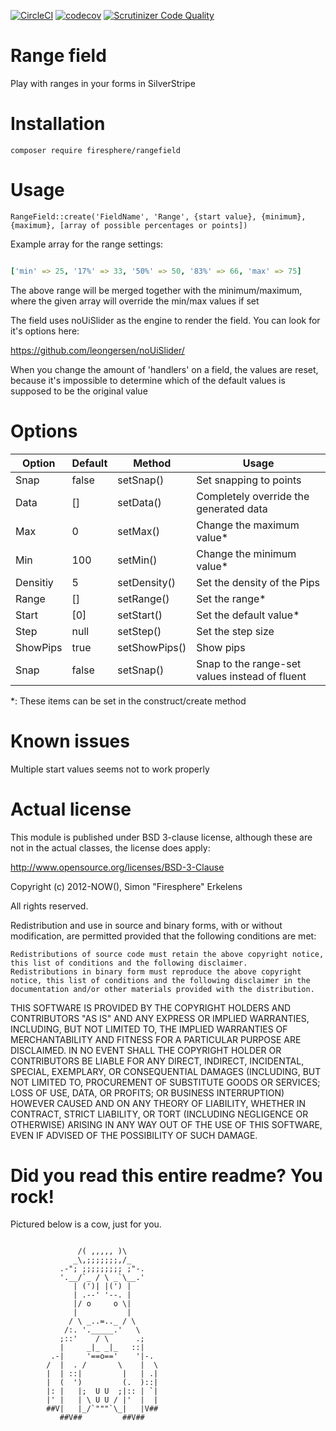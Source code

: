 [![CircleCI](https://circleci.com/gh/Firesphere/silverstripe-rangefield.svg?style=svg)](https://circleci.com/gh/Firesphere/silverstripe-rangefield)
[![codecov](https://codecov.io/gh/Firesphere/silverstripe-rangefield/branch/master/graph/badge.svg)](https://codecov.io/gh/Firesphere/silverstripe-rangefield)
[![Scrutinizer Code Quality](https://scrutinizer-ci.com/g/Firesphere/silverstripe-rangefield/badges/quality-score.png?b=master)](https://scrutinizer-ci.com/g/Firesphere/silverstripe-rangefield/?branch=master)

# Range field

Play with ranges in your forms in SilverStripe

# Installation

`composer require firesphere/rangefield`

# Usage

`RangeField::create('FieldName', 'Range', {start value}, {minimum}, {maximum}, [array of possible percentages or points])`

Example array for the range settings:

```yaml

['min' => 25, '17%' => 33, '50%' => 50, '83%' => 66, 'max' => 75]
```

The above range will be merged together with the minimum/maximum, where the given array will override the min/max values if set

The field uses noUiSlider as the engine to render the field.
You can look for it's options here:

https://github.com/leongersen/noUiSlider/

When you change the amount of 'handlers' on a field, the values are reset, because it's impossible to determine which of the default values is supposed to be the original value



# Options


| Option | Default | Method | Usage |
|-|-|-|-|
| Snap | false | setSnap() | Set snapping to points |
| Data | [] | setData() | Completely override the generated data |
| Max | 0 | setMax() | Change the maximum value* |
| Min | 100 | setMin() | Change the minimum value* |
| Densitiy | 5 | setDensity() | Set the density of the Pips |
| Range | [] | setRange() | Set the range* |
| Start | [0] | setStart() | Set the default value* |
| Step | null | setStep() | Set the step size |
| ShowPips | true | setShowPips() | Show pips |
| Snap | false | setSnap() | Snap to the range-set values instead of fluent |

*: These items can be set in the construct/create method

# Known issues

Multiple start values seems not to work properly

# Actual license

This module is published under BSD 3-clause license, although these are not in the actual classes, the license does apply:

http://www.opensource.org/licenses/BSD-3-Clause

Copyright (c) 2012-NOW(), Simon "Firesphere" Erkelens

All rights reserved.

Redistribution and use in source and binary forms, with or without modification, are permitted provided that the following conditions are met:

    Redistributions of source code must retain the above copyright notice, this list of conditions and the following disclaimer.
    Redistributions in binary form must reproduce the above copyright notice, this list of conditions and the following disclaimer in the documentation and/or other materials provided with the distribution.

THIS SOFTWARE IS PROVIDED BY THE COPYRIGHT HOLDERS AND CONTRIBUTORS "AS IS" AND ANY EXPRESS OR IMPLIED WARRANTIES, INCLUDING, BUT NOT LIMITED TO, THE IMPLIED WARRANTIES OF MERCHANTABILITY AND FITNESS FOR A PARTICULAR PURPOSE ARE DISCLAIMED. IN NO EVENT SHALL THE COPYRIGHT HOLDER OR CONTRIBUTORS BE LIABLE FOR ANY DIRECT, INDIRECT, INCIDENTAL, SPECIAL, EXEMPLARY, OR CONSEQUENTIAL DAMAGES (INCLUDING, BUT NOT LIMITED TO, PROCUREMENT OF SUBSTITUTE GOODS OR SERVICES; LOSS OF USE, DATA, OR PROFITS; OR BUSINESS INTERRUPTION) HOWEVER CAUSED AND ON ANY THEORY OF LIABILITY, WHETHER IN CONTRACT, STRICT LIABILITY, OR TORT (INCLUDING NEGLIGENCE OR OTHERWISE) ARISING IN ANY WAY OUT OF THE USE OF THIS SOFTWARE, EVEN IF ADVISED OF THE POSSIBILITY OF SUCH DAMAGE.


# Did you read this entire readme? You rock!

Pictured below is a cow, just for you.
```

               /( ,,,,, )\
              _\,;;;;;;;,/_
           .-"; ;;;;;;;;; ;"-.
           '.__/`_ / \ _`\__.'
              | (')| |(') |
              | .--' '--. |
              |/ o     o \|
              |           |
             / \ _..=.._ / \
            /:. '._____.'   \
           ;::'    / \      .;
           |     _|_ _|_   ::|
         .-|     '==o=='    '|-.
        /  |  . /       \    |  \
        |  | ::|         |   | .|
        |  (  ')         (.  )::|
        |: |   |;  U U  ;|:: | `|
        |' |   | \ U U / |'  |  |
        ##V|   |_/`"""`\_|   |V##
           ##V##         ##V##
```
